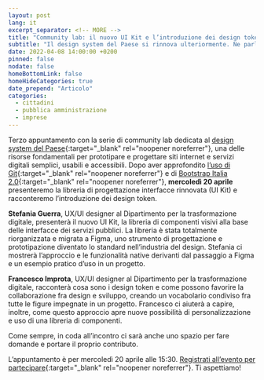 ```yaml
---
layout: post
lang: it
excerpt_separator: <!-- MORE -->
title: "Community lab: il nuovo UI Kit e l’introduzione dei design token"
subtitle: "Il design system del Paese si rinnova ulteriormente. Ne parliamo il 20 aprile nel terzo appuntamento dedicato a chi crea servizi digitali"
date: 2022-04-08 14:00:00 +0200
pinned: false
nodate: false
homeBottomLink: false
homeHideCategories: true
date_prepend: "Articolo"
categories:
  - cittadini
  - pubblica amministrazione
  - imprese
---
```


<!-- MORE -->
Terzo appuntamento con la serie di community lab dedicata al [design system del Paese](https://designers.italia.it/notizie/Per-un-2022-ricco-di-sfide/){:target="_blank" rel="noopener noreferrer"}, una delle risorse fondamentali per prototipare e progettare siti internet e servizi digitali semplici, usabili e accessibili. Dopo aver approfondito [l’uso di Git](https://www.youtube.com/watch?v=2Ph4VSyi9lU&t=5s){:target="_blank" rel="noopener noreferrer"} e di [Bootstrap Italia 2.0](https://www.youtube.com/watch?v=dQVy8DLPJbY&t=5s){:target="_blank" rel="noopener noreferrer"}, **mercoledì 20 aprile** presenteremo la libreria di progettazione interfacce rinnovata (UI Kit) e racconteremo l’introduzione dei design token.

**Stefania Guerra**, UX/UI designer al Dipartimento per la trasformazione digitale, presenterà il nuovo UI Kit, la libreria di componenti visivi alla base delle interfacce dei servizi pubblici. La libreria è stata totalmente riorganizzata e migrata a Figma, uno strumento di progettazione e prototipazione diventato lo standard nell’industria del design. Stefania ci mostrerà l’approccio e le funzionalità native derivanti dal passaggio a Figma e un esempio pratico d’uso in un progetto.

**Francesco Improta**, UX/UI designer al Dipartimento per la trasformazione digitale, racconterà cosa sono i design token e come possono favorire la collaborazione fra design e sviluppo, creando un vocabolario condiviso fra tutte le figure impegnate in un progetto. Francesco ci aiuterà a capire, inoltre, come questo approccio apre nuove possibilità di personalizzazione e uso di una libreria di componenti.

Come sempre, in coda all’incontro ci sarà anche uno spazio per fare domande e portare il proprio contributo.

L’appuntamento è per mercoledì 20 aprile alle 15:30. [Registrati all’evento per partecipare](https://mobilizon.it/events/c87982c1-ee55-4991-adf1-c830ffe2e36b){:target="_blank" rel="noopener noreferrer"}. Ti aspettiamo!
